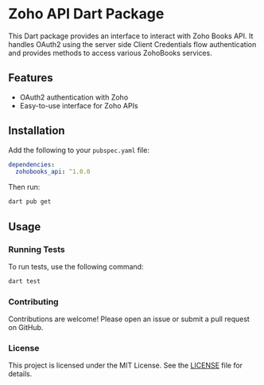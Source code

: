 # Zoho API Dart Package

This Dart package provides an interface to interact with Zoho Books API.
It handles OAuth2 using the server side Client Credentials flow authentication and provides methods to access various ZohoBooks services.

## Features

- OAuth2 authentication with Zoho
- Easy-to-use interface for Zoho APIs

## Installation

Add the following to your `pubspec.yaml` file:

```yaml
dependencies:
  zohobooks_api: ^1.0.0
```

Then run:

```bash
dart pub get
```

## Usage

### Running Tests

To run tests, use the following command:

```bash
dart test
```

### Contributing

Contributions are welcome! Please open an issue or submit a pull request on GitHub.

### License

This project is licensed under the MIT License. See the [LICENSE](LICENSE) file for details.